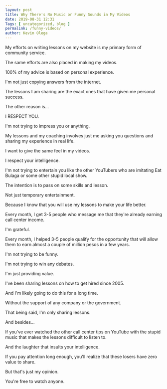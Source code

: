 ```yaml
--- 
layout: post 
title: Why There's No Music or Funny Sounds in My Videos
date: 2019-08-31 12:31
Tags: [ uncategorized, blog ]
permalink: /funny-videos/ 
author: Kevin Olega 
--- 
```

My efforts on writing lessons on my website is my primary form of community service.

The same efforts are also placed in making my videos.

100% of my advice is based on personal experience.

I'm not just copying answers from the internet.

The lessons I am sharing are the exact ones that have given me personal success.

The other reason is...

I RESPECT YOU.

I'm not trying to impress you or anything.

My lessons and my coaching involves just me asking you questions and sharing my experience in real life.

I want to give the same feel in my videos.

I respect your intelligence.

I'm not trying to entertain you like the other YouTubers who are imitating Eat Bulaga or some other stupid local show.

The intention is to pass on some skills and lesson.

Not just temporary entertainment.

Because I know that you will use my lessons to make your life better.

Every month, I get 3-5 people who message me that they're already earning call center income.

I'm grateful.

Every month, I helped 3-5 people qualify for the opportunity that will allow them to earn almost a couple of million pesos in a few years.

I'm not trying to be funny.

I'm not trying to win any debates.

I'm just providing value.

I've been sharing lessons on how to get hired since 2005.

And I'm likely going to do this for a long time.

Without the support of any company or the government.

That being said, I'm only sharing lessons.

And besides...

If you've ever watched the other call center tips on YouTube with the stupid music that makes the lessons difficult to listen to.

And the laughter that insults your intelligence.

If you pay attention long enough, you'll realize that these losers have zero value to share.

But that's just my opinion.

You're free to watch anyone.